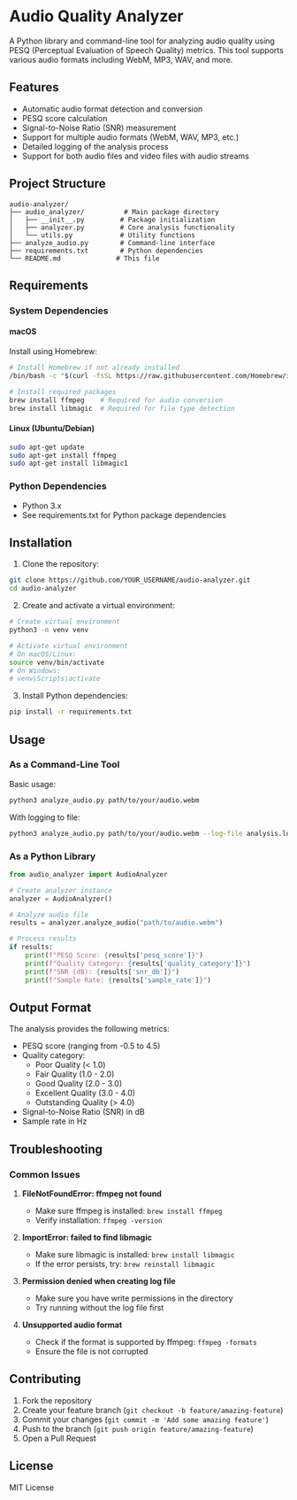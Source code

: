 # Audio Quality Analyzer

A Python library and command-line tool for analyzing audio quality using PESQ (Perceptual Evaluation of Speech Quality) metrics. This tool supports various audio formats including WebM, MP3, WAV, and more.

## Features

- Automatic audio format detection and conversion
- PESQ score calculation
- Signal-to-Noise Ratio (SNR) measurement
- Support for multiple audio formats (WebM, WAV, MP3, etc.)
- Detailed logging of the analysis process
- Support for both audio files and video files with audio streams

## Project Structure

```
audio-analyzer/
├── audio_analyzer/          # Main package directory
│   ├── __init__.py         # Package initialization
│   ├── analyzer.py         # Core analysis functionality
│   └── utils.py            # Utility functions
├── analyze_audio.py        # Command-line interface
├── requirements.txt        # Python dependencies
└── README.md              # This file
```

## Requirements

### System Dependencies

#### macOS
Install using Homebrew:
```bash
# Install Homebrew if not already installed
/bin/bash -c "$(curl -fsSL https://raw.githubusercontent.com/Homebrew/install/HEAD/install.sh)"

# Install required packages
brew install ffmpeg    # Required for audio conversion
brew install libmagic  # Required for file type detection
```

#### Linux (Ubuntu/Debian)
```bash
sudo apt-get update
sudo apt-get install ffmpeg
sudo apt-get install libmagic1
```

### Python Dependencies
- Python 3.x
- See requirements.txt for Python package dependencies

## Installation

1. Clone the repository:
```bash
git clone https://github.com/YOUR_USERNAME/audio-analyzer.git
cd audio-analyzer
```

2. Create and activate a virtual environment:
```bash
# Create virtual environment
python3 -m venv venv

# Activate virtual environment
# On macOS/Linux:
source venv/bin/activate
# On Windows:
# venv\Scripts\activate
```

3. Install Python dependencies:
```bash
pip install -r requirements.txt
```

## Usage

### As a Command-Line Tool

Basic usage:
```bash
python3 analyze_audio.py path/to/your/audio.webm
```

With logging to file:
```bash
python3 analyze_audio.py path/to/your/audio.webm --log-file analysis.log
```

### As a Python Library

```python
from audio_analyzer import AudioAnalyzer

# Create analyzer instance
analyzer = AudioAnalyzer()

# Analyze audio file
results = analyzer.analyze_audio("path/to/audio.webm")

# Process results
if results:
    print(f"PESQ Score: {results['pesq_score']}")
    print(f"Quality Category: {results['quality_category']}")
    print(f"SNR (dB): {results['snr_db']}")
    print(f"Sample Rate: {results['sample_rate']}")
```

## Output Format

The analysis provides the following metrics:
- PESQ score (ranging from -0.5 to 4.5)
- Quality category:
  - Poor Quality (< 1.0)
  - Fair Quality (1.0 - 2.0)
  - Good Quality (2.0 - 3.0)
  - Excellent Quality (3.0 - 4.0)
  - Outstanding Quality (> 4.0)
- Signal-to-Noise Ratio (SNR) in dB
- Sample rate in Hz

## Troubleshooting

### Common Issues

1. **FileNotFoundError: ffmpeg not found**
   - Make sure ffmpeg is installed: `brew install ffmpeg`
   - Verify installation: `ffmpeg -version`

2. **ImportError: failed to find libmagic**
   - Make sure libmagic is installed: `brew install libmagic`
   - If the error persists, try: `brew reinstall libmagic`

3. **Permission denied when creating log file**
   - Make sure you have write permissions in the directory
   - Try running without the log file first

4. **Unsupported audio format**
   - Check if the format is supported by ffmpeg: `ffmpeg -formats`
   - Ensure the file is not corrupted

## Contributing

1. Fork the repository
2. Create your feature branch (`git checkout -b feature/amazing-feature`)
3. Commit your changes (`git commit -m 'Add some amazing feature'`)
4. Push to the branch (`git push origin feature/amazing-feature`)
5. Open a Pull Request

## License

MIT License
